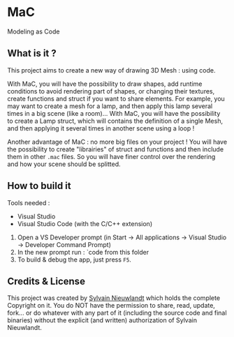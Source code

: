 # MaC

Modeling as Code

## What is it ?

This project aims to create a new way of drawing 3D Mesh : using code.

With MaC, you will have the possibility to draw shapes, add runtime 
conditions to avoid rendering part of shapes, or changing their textures, 
create functions and struct if you want to share elements. 
For example, you may want to create a mesh for a lamp, and then apply this 
lamp several times in a big scene (like a room)... With MaC, you will have 
the possibility to create a Lamp struct, which will contains the definition
of a single Mesh, and then applying it several times in another scene using 
a loop !

Another advantage of MaC : no more big files on your project ! You will have 
the possibility to create "librairies" of struct and functions and then include
them in other `.mac` files. So you will have finer control over the rendering
and how your scene should be splitted.

## How to build it

Tools needed : 
* Visual Studio
* Visual Studio Code (with the C/C++ extension)

1. Open a VS Developer prompt (in Start -> All applications -> Visual Studio -> Developer Command Prompt)
2. In the new prompt run : `code from this folder
3. To build & debug the app, just press `F5`.

## Credits & License

This project was created by [Sylvain Nieuwlandt](https://an0rak.dev) which 
holds the complete Copyright on it. You do NOT have the permission to share,
read, update, fork... or do whatever with any part of it (including the source
code and final binaries) without the explicit (and written) authorization of 
Sylvain Nieuwlandt.